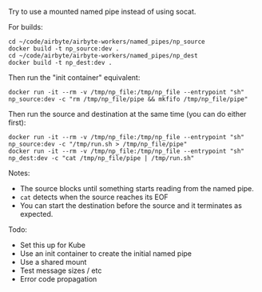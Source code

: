 Try to use a mounted named pipe instead of using socat.

For builds:
```
cd ~/code/airbyte/airbyte-workers/named_pipes/np_source
docker build -t np_source:dev .
cd ~/code/airbyte/airbyte-workers/named_pipes/np_dest
docker build -t np_dest:dev .
```

Then run the "init container" equivalent:
```
docker run -it --rm -v /tmp/np_file:/tmp/np_file --entrypoint "sh" np_source:dev -c "rm /tmp/np_file/pipe && mkfifo /tmp/np_file/pipe" 
```

Then run the source and destination at the same time (you can do either first):
```
docker run -it --rm -v /tmp/np_file:/tmp/np_file --entrypoint "sh" np_source:dev -c "/tmp/run.sh > /tmp/np_file/pipe" 
docker run -it --rm -v /tmp/np_file:/tmp/np_file --entrypoint "sh" np_dest:dev -c "cat /tmp/np_file/pipe | /tmp/run.sh"
```

Notes:
- The source blocks until something starts reading from the named pipe.
- `cat` detects when the source reaches its EOF
- You can start the destination before the source and it terminates as expected.

Todo:
- Set this up for Kube
- Use an init container to create the initial named pipe
- Use a shared mount
- Test message sizes / etc
- Error code propagation
